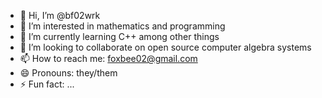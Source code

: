 - 👋 Hi, I’m @bf02wrk
- 👀 I’m interested in mathematics and programming
- 🌱 I’m currently learning C++ among other things
- 💞️ I’m looking to collaborate on open source computer algebra systems
- 📫 How to reach me: foxbee02@gmail.com
- 😄 Pronouns: they/them
- ⚡ Fun fact: ...

<!---
bf02wrk/bf02wrk is a ✨ special ✨ repository because its `README.md` (this file) appears on your GitHub profile.
You can click the Preview link to take a look at your changes.
--->
